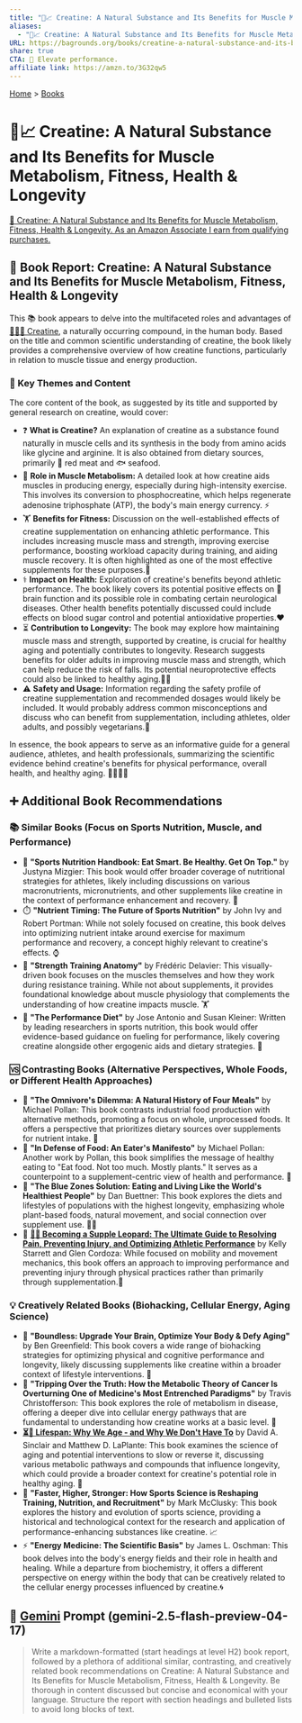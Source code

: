 ```yaml
---
title: "💪📈 Creatine: A Natural Substance and Its Benefits for Muscle Metabolism, Fitness, Health & Longevity"
aliases:
  - "💪📈 Creatine: A Natural Substance and Its Benefits for Muscle Metabolism, Fitness, Health & Longevity"
URL: https://bagrounds.org/books/creatine-a-natural-substance-and-its-benefits-for-muscle-metabolism-fitness-health-longevity
share: true
CTA: 💪 Elevate performance.
affiliate link: https://amzn.to/3G32qw5
---
```

[Home](../index.md) > [Books](./index.md)  
# 💪📈 Creatine: A Natural Substance and Its Benefits for Muscle Metabolism, Fitness, Health & Longevity  
[🛒 Creatine: A Natural Substance and Its Benefits for Muscle Metabolism, Fitness, Health & Longevity. As an Amazon Associate I earn from qualifying purchases.](https://amzn.to/3G32qw5)  
  
## 📖 Book Report: Creatine: A Natural Substance and Its Benefits for Muscle Metabolism, Fitness, Health & Longevity  
  
This 📚 book appears to delve into the multifaceted roles and advantages of [💪🏋️‍♂️ Creatine](../topics/creatine.md), a naturally occurring compound, in the human body. Based on the title and common scientific understanding of creatine, the book likely provides a comprehensive overview of how creatine functions, particularly in relation to muscle tissue and energy production.  
  
### 📌 Key Themes and Content  
  
The core content of the book, as suggested by its title and supported by general research on creatine, would cover:  
  
* ❓ **What is Creatine?** An explanation of creatine as a substance found naturally in muscle cells and its synthesis in the body from amino acids like glycine and arginine. It is also obtained from dietary sources, primarily 🥩 red meat and 🐟 seafood.  
* 💪 **Role in Muscle Metabolism:** A detailed look at how creatine aids muscles in producing energy, especially during high-intensity exercise. This involves its conversion to phosphocreatine, which helps regenerate adenosine triphosphate (ATP), the body's main energy currency. ⚡  
* 🏋️ **Benefits for Fitness:** Discussion on the well-established effects of creatine supplementation on enhancing athletic performance. This includes increasing muscle mass and strength, improving exercise performance, boosting workload capacity during training, and aiding muscle recovery. It is often highlighted as one of the most effective supplements for these purposes.🥇  
* ⚕️ **Impact on Health:** Exploration of creatine's benefits beyond athletic performance. The book likely covers its potential positive effects on 🧠 brain function and its possible role in combating certain neurological diseases. Other health benefits potentially discussed could include effects on blood sugar control and potential antioxidative properties.❤️  
* ⏳ **Contribution to Longevity:** The book may explore how maintaining muscle mass and strength, supported by creatine, is crucial for healthy aging and potentially contributes to longevity. Research suggests benefits for older adults in improving muscle mass and strength, which can help reduce the risk of falls. Its potential neuroprotective effects could also be linked to healthy aging.👵👴  
* ⚠️ **Safety and Usage:** Information regarding the safety profile of creatine supplementation and recommended dosages would likely be included. It would probably address common misconceptions and discuss who can benefit from supplementation, including athletes, older adults, and possibly vegetarians.🌱  
  
In essence, the book appears to serve as an informative guide for a general audience, athletes, and health professionals, summarizing the scientific evidence behind creatine's benefits for physical performance, overall health, and healthy aging. 👨‍⚕️👩‍⚕️  
  
## ➕ Additional Book Recommendations  
  
### 📚 Similar Books (Focus on Sports Nutrition, Muscle, and Performance)  
  
* 🍎 **"Sports Nutrition Handbook: Eat Smart. Be Healthy. Get On Top."** by Justyna Mizgier: This book would offer broader coverage of nutritional strategies for athletes, likely including discussions on various macronutrients, micronutrients, and other supplements like creatine in the context of performance enhancement and recovery. 💪  
* ⏱️ **"Nutrient Timing: The Future of Sports Nutrition"** by John Ivy and Robert Portman: While not solely focused on creatine, this book delves into optimizing nutrient intake around exercise for maximum performance and recovery, a concept highly relevant to creatine's effects. ⌚  
* 🦴 **"Strength Training Anatomy"** by Frédéric Delavier: This visually-driven book focuses on the muscles themselves and how they work during resistance training. While not about supplements, it provides foundational knowledge about muscle physiology that complements the understanding of how creatine impacts muscle. 🏋️  
* 🧪 **"The Performance Diet"** by Jose Antonio and Susan Kleiner: Written by leading researchers in sports nutrition, this book would offer evidence-based guidance on fueling for performance, likely covering creatine alongside other ergogenic aids and dietary strategies. 🔬  
  
### 🆚 Contrasting Books (Alternative Perspectives, Whole Foods, or Different Health Approaches)  
  
* 🌽 **"The Omnivore's Dilemma: A Natural History of Four Meals"** by Michael Pollan: This book contrasts industrial food production with alternative methods, promoting a focus on whole, unprocessed foods. It offers a perspective that prioritizes dietary sources over supplements for nutrient intake. 🚜  
* 🥗 **"In Defense of Food: An Eater's Manifesto"** by Michael Pollan: Another work by Pollan, this book simplifies the message of healthy eating to "Eat food. Not too much. Mostly plants." It serves as a counterpoint to a supplement-centric view of health and performance. 🥦  
* 💙 **"The Blue Zones Solution: Eating and Living Like the World's Healthiest People"** by Dan Buettner: This book explores the diets and lifestyles of populations with the highest longevity, emphasizing whole plant-based foods, natural movement, and social connection over supplement use. 🤸‍♀️  
* 🤸 **[🤸🤕 Becoming a Supple Leopard: The Ultimate Guide to Resolving Pain, Preventing Injury, and Optimizing Athletic Performance](./becoming-a-supple-leopard-the-ultimate-guide-to-resolving-pain-preventing-injury-and-optimizing-athletic-performance.md)** by Kelly Starrett and Glen Cordoza: While focused on mobility and movement mechanics, this book offers an approach to improving performance and preventing injury through physical practices rather than primarily through supplementation.🧘  
  
### 💡 Creatively Related Books (Biohacking, Cellular Energy, Aging Science)  
  
* 🧠 **"Boundless: Upgrade Your Brain, Optimize Your Body & Defy Aging"** by Ben Greenfield: This book covers a wide range of biohacking strategies for optimizing physical and cognitive performance and longevity, likely discussing supplements like creatine within a broader context of lifestyle interventions. 🚀  
* 🦠 **"Tripping Over the Truth: How the Metabolic Theory of Cancer Is Overturning One of Medicine's Most Entrenched Paradigms"** by Travis Christofferson: This book explores the role of metabolism in disease, offering a deeper dive into cellular energy pathways that are fundamental to understanding how creatine works at a basic level. 🧬  
* **[⏳🙅 Lifespan: Why We Age - and Why We Don't Have To](./lifespan-why-we-age-and-why-we-dont-have-to.md)** by David A. Sinclair and Matthew D. LaPlante: This book examines the science of aging and potential interventions to slow or reverse it, discussing various metabolic pathways and compounds that influence longevity, which could provide a broader context for creatine's potential role in healthy aging. 👴  
* 🏅 **"Faster, Higher, Stronger: How Sports Science is Reshaping Training, Nutrition, and Recruitment"** by Mark McClusky: This book explores the history and evolution of sports science, providing a historical and technological context for the research and application of performance-enhancing substances like creatine. 📈  
* ⚡ **"Energy Medicine: The Scientific Basis"** by James L. Oschman: This book delves into the body's energy fields and their role in health and healing. While a departure from biochemistry, it offers a different perspective on energy within the body that can be creatively related to the cellular energy processes influenced by creatine.🌀  
  
## 💬 [Gemini](../software/gemini.md) Prompt (gemini-2.5-flash-preview-04-17)  
> Write a markdown-formatted (start headings at level H2) book report, followed by a plethora of additional similar, contrasting, and creatively related book recommendations on Creatine: A Natural Substance and Its Benefits for Muscle Metabolism, Fitness, Health & Longevity. Be thorough in content discussed but concise and economical with your language. Structure the report with section headings and bulleted lists to avoid long blocks of text.